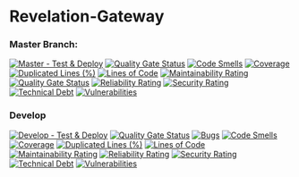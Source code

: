 # Revelation-Gateway

### Master Branch:

[![Master - Test & Deploy](https://github.com/revelation-game/revelation-gateway/actions/workflows/master.yaml/badge.svg)](https://github.com/revelation-game/revelation-gateway/actions/workflows/master.yaml)
[![Quality Gate Status](https://sonarcloud.io/api/project_badges/measure?project=revelation-game_revelation-gateway&metric=alert_status)](https://sonarcloud.io/dashboard?id=revelation-game_revelation-gateway)
[![Code Smells](https://sonarcloud.io/api/project_badges/measure?project=revelation-game_revelation-gateway&metric=code_smells)](https://sonarcloud.io/dashboard?id=revelation-game_revelation-gateway)
[![Coverage](https://sonarcloud.io/api/project_badges/measure?project=revelation-game_revelation-gateway&metric=coverage)](https://sonarcloud.io/dashboard?id=revelation-game_revelation-gateway)
[![Duplicated Lines (%)](https://sonarcloud.io/api/project_badges/measure?project=revelation-game_revelation-gateway&metric=duplicated_lines_density)](https://sonarcloud.io/dashboard?id=revelation-game_revelation-gateway)
[![Lines of Code](https://sonarcloud.io/api/project_badges/measure?project=revelation-game_revelation-gateway&metric=ncloc)](https://sonarcloud.io/dashboard?id=revelation-game_revelation-gateway)
[![Maintainability Rating](https://sonarcloud.io/api/project_badges/measure?project=revelation-game_revelation-gateway&metric=sqale_rating)](https://sonarcloud.io/dashboard?id=revelation-game_revelation-gateway)
[![Quality Gate Status](https://sonarcloud.io/api/project_badges/measure?project=revelation-game_revelation-gateway&metric=alert_status)](https://sonarcloud.io/dashboard?id=revelation-game_revelation-gateway)
[![Reliability Rating](https://sonarcloud.io/api/project_badges/measure?project=revelation-game_revelation-gateway&metric=reliability_rating)](https://sonarcloud.io/dashboard?id=revelation-game_revelation-gateway)
[![Security Rating](https://sonarcloud.io/api/project_badges/measure?project=revelation-game_revelation-gateway&metric=security_rating)](https://sonarcloud.io/dashboard?id=revelation-game_revelation-gateway)
[![Technical Debt](https://sonarcloud.io/api/project_badges/measure?project=revelation-game_revelation-gateway&metric=sqale_index)](https://sonarcloud.io/dashboard?id=revelation-game_revelation-gateway)
[![Vulnerabilities](https://sonarcloud.io/api/project_badges/measure?project=revelation-game_revelation-gateway&metric=vulnerabilities)](https://sonarcloud.io/dashboard?id=revelation-game_revelation-gateway)

### Develop
[![Develop - Test & Deploy](https://github.com/revelation-game/revelation-gateway/actions/workflows/develop.yaml/badge.svg)](https://github.com/revelation-game/revelation-gateway/actions/workflows/develop.yaml)
[![Quality Gate Status](https://sonarcloud.io/api/project_badges/measure?branch=develop&project=revelation-game_revelation-gateway&metric=alert_status)](https://sonarcloud.io/dashboard?id=revelation-game_revelation-gateway&branch=develop)
[![Bugs](https://sonarcloud.io/api/project_badges/measure?branch=develop&project=revelation-game_revelation-gateway&metric=bugs)](https://sonarcloud.io/dashboard?id=revelation-game_revelation-gateway&branch=develop)
[![Code Smells](https://sonarcloud.io/api/project_badges/measure?branch=develop&project=revelation-game_revelation-gateway&metric=code_smells)](https://sonarcloud.io/dashboard?id=revelation-game_revelation-gateway&branch=develop)
[![Coverage](https://sonarcloud.io/api/project_badges/measure?branch=develop&project=revelation-game_revelation-gateway&metric=coverage)](https://sonarcloud.io/dashboard?id=revelation-game_revelation-gateway&branch=develop)
[![Duplicated Lines (%)](https://sonarcloud.io/api/project_badges/measure?branch=develop&project=revelation-game_revelation-gateway&metric=duplicated_lines_density)](https://sonarcloud.io/dashboard?id=revelation-game_revelation-gateway&branch=develop)
[![Lines of Code](https://sonarcloud.io/api/project_badges/measure?branch=develop&project=revelation-game_revelation-gateway&metric=ncloc)](https://sonarcloud.io/dashboard?id=revelation-game_revelation-gateway&branch=develop)
[![Maintainability Rating](https://sonarcloud.io/api/project_badges/measure?branch=develop&project=revelation-game_revelation-gateway&metric=sqale_rating)](https://sonarcloud.io/dashboard?id=revelation-game_revelation-gateway&branch=develop)
[![Reliability Rating](https://sonarcloud.io/api/project_badges/measure?branch=develop&project=revelation-game_revelation-gateway&metric=reliability_rating)](https://sonarcloud.io/dashboard?id=revelation-game_revelation-gateway&branch=develop)
[![Security Rating](https://sonarcloud.io/api/project_badges/measure?branch=develop&project=revelation-game_revelation-gateway&metric=security_rating)](https://sonarcloud.io/dashboard?id=revelation-game_revelation-gateway&branch=develop)
[![Technical Debt](https://sonarcloud.io/api/project_badges/measure?branch=develop&project=revelation-game_revelation-gateway&metric=sqale_index)](https://sonarcloud.io/dashboard?id=revelation-game_revelation-gateway&branch=develop)
[![Vulnerabilities](https://sonarcloud.io/api/project_badges/measure?branch=develop&project=revelation-game_revelation-gateway&metric=vulnerabilities)](https://sonarcloud.io/dashboard?id=revelation-game_revelation-gateway&branch=develop)

